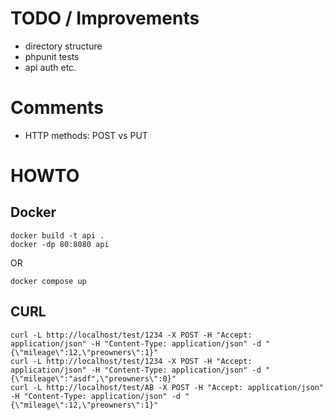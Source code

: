 # TODO / Improvements

- directory structure
- phpunit tests
- api auth etc.

# Comments

- HTTP methods: POST vs PUT
	
# HOWTO
	
## Docker

    docker build -t api .
    docker -dp 80:8080 api

OR

    docker compose up
	
## CURL

    curl -L http://localhost/test/1234 -X POST -H "Accept: application/json" -H "Content-Type: application/json" -d "{\"mileage\":12,\"preowners\":1}"
    curl -L http://localhost/test/1234 -X POST -H "Accept: application/json" -H "Content-Type: application/json" -d "{\"mileage\":"asdf",\"preowners\":0}"
    curl -L http://localhost/test/AB -X POST -H "Accept: application/json" -H "Content-Type: application/json" -d "{\"mileage\":12,\"preowners\":1}"
